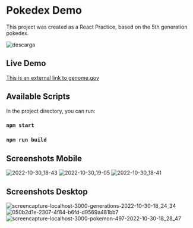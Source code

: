 # Pokedex Demo

This project was created as a React Practice, based on the 5th generation pokedex.

![descarga](https://user-images.githubusercontent.com/30057827/198908593-2104aaf9-e206-4e1a-860c-b50afd97ab4f.jpeg)

## Live Demo
[This is an external link to genome.gov](https://darkmyes.github.io/pokedex-demo/)

## Available Scripts

In the project directory, you can run:

### `npm start`

### `npm run build`

## Screenshots Mobile

![2022-10-30_18-43](https://user-images.githubusercontent.com/30057827/198908475-1e35abda-0b5b-48f5-a9a7-34e1491309c4.png)
![2022-10-30_19-05](https://user-images.githubusercontent.com/30057827/198908587-f0c4a01c-0785-416a-b8f5-d9ccf7f79a2e.png)
![2022-10-30_18-41](https://user-images.githubusercontent.com/30057827/198908494-04e756f2-1f25-4f2d-9042-c4c11871a546.png)

## Screenshots Desktop

![screencapture-localhost-3000-generations-2022-10-30-18_24_34](https://user-images.githubusercontent.com/30057827/198908500-cb28dbe9-b3ba-4d2c-aa25-8353b30609eb.png)
![050b2d1e-2307-4f84-b6fd-d9569a481bb7](https://user-images.githubusercontent.com/30057827/198908511-8abf2bda-47bd-4932-9333-630499624558.png)
![screencapture-localhost-3000-pokemon-497-2022-10-30-18_28_47](https://user-images.githubusercontent.com/30057827/198908518-5f08acfb-8fe3-40ad-8bd9-3d92bbff8158.png)
